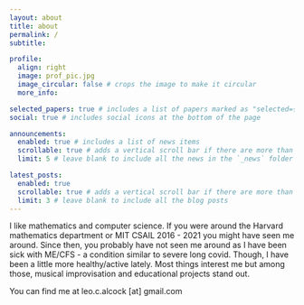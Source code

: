 ```yaml
---
layout: about
title: about
permalink: /
subtitle: 

profile:
  align: right
  image: prof_pic.jpg
  image_circular: false # crops the image to make it circular
  more_info: 

selected_papers: true # includes a list of papers marked as "selected={true}"
social: true # includes social icons at the bottom of the page

announcements:
  enabled: true # includes a list of news items
  scrollable: true # adds a vertical scroll bar if there are more than 3 news items
  limit: 5 # leave blank to include all the news in the `_news` folder

latest_posts:
  enabled: true
  scrollable: true # adds a vertical scroll bar if there are more than 3 new posts items
  limit: 3 # leave blank to include all the blog posts
---
```


I like mathematics and computer science. If you were around the Harvard mathematics department or MIT CSAIL 2016 - 2021 you might have seen me around. Since then, you probably have not seen me around as I have been sick with ME/CFS - a condition similar to severe long covid. Though, I have been a little more healthy/active lately. Most things interest me but among those, musical improvisation and educational projects stand out. 

You can find me at leo.c.alcock [at] gmail.com 
 